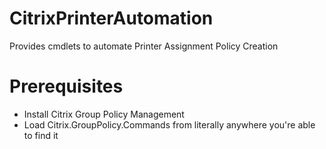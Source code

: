 # CitrixPrinterAutomation
Provides cmdlets to automate Printer Assignment Policy Creation

# Prerequisites
* Install Citrix Group Policy Management
* Load Citrix.GroupPolicy.Commands from literally anywhere you're able to find it